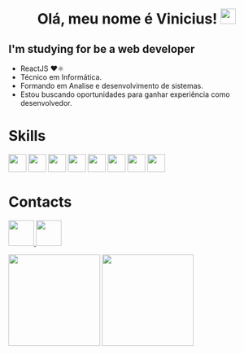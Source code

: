 <h1 align="center"> Olá, meu nome é Vinicius! <img src="https://raw.githubusercontent.com/kaueMarques/kaueMarques/master/hi.gif" width="30"></h1>

## I'm studying for be a web developer
  - ReactJS ❤⚛
  - Técnico em Informática.
  - Formando em Analise e desenvolvimento de sistemas.
  - Estou buscando oportunidades para ganhar experiência como desenvolvedor.

# Skills
<div>
<img src="https://img.icons8.com/color/50/000000/html-5--v1.png" width="35px"/>
<img src="https://img.icons8.com/color/48/000000/css3.png" width="35px"/>
<img src="https://img.icons8.com/color/48/000000/javascript--v1.png" width="35px"/>
<img src="https://img.icons8.com/office/344/react.png" width="35px"/>
<img src="https://img.icons8.com/color/344/sass-avatar.png" width="35px">
  <img src="https://img.icons8.com/fluency/344/typescript.png" width="35px">
  <img src="https://img.icons8.com/color/344/nodejs.png" width="35px">
  <img src="https://img.icons8.com/fluency/344/mysql-logo.png" width="35px">
</div>

# Contacts
<p>
<a href="mailto:viniciusep181@gmail.com">
    <img src="https://img.icons8.com/color/344/gmail-new.png" width="50"/>
</a>
<a href="https://www.instagram.com/vinicius_nan/?hl=pt-br">
  <img src="https://img.icons8.com/fluency/48/000000/linkedin.png" width="50"/>
</a>
</p>
<div>
 <img height="180em" src="https://github-readme-stats.vercel.app/api?username=Vinicius377&show_icons=true&theme=omni&include_all_commits=true&count_private=true&hide=stars"/>
 <img height="180em" src="https://github-readme-stats.vercel.app/api/top-langs/?username=Vinicius377&layout=compact&langs_count=7&theme=omni"/>
</div>
